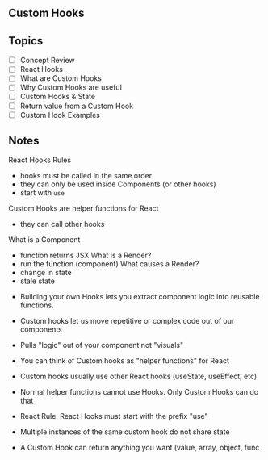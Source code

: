 ## Custom Hooks

## Topics
- [ ] Concept Review
- [ ] React Hooks
- [ ] What are Custom Hooks
- [ ] Why Custom Hooks are useful
- [ ] Custom Hooks & State
- [ ] Return value from a Custom Hook
- [ ] Custom Hook Examples

## Notes

React Hooks Rules
 - hooks must be called in the same order
 - they can only be used inside Components (or other hooks)
 - start with `use`

 Custom Hooks are helper functions for React
  - they can call other hooks

What is a Component
 -  function returns JSX
What is a Render?
 - run the function (component)
What causes a Render?
- change in state
- stale state


* Building your own Hooks lets you extract component logic into reusable functions.

* Custom hooks let us move repetitive or complex code out of our components

* Pulls "logic" out of your component not "visuals"

* You can think of Custom hooks as "helper functions" for React

* Custom hooks usually use other React hooks (useState, useEffect, etc)

* Normal helper functions cannot use Hooks. Only Custom Hooks can do that

* React Rule: React Hooks must start with the prefix "use"

* Multiple instances of the same custom hook do not share state

* A Custom Hook can return anything you want (value, array, object, func